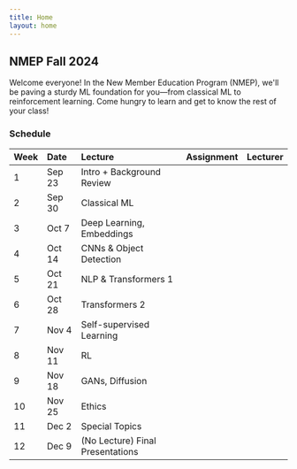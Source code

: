 ```yaml
---
title: Home
layout: home
---
```


## NMEP Fall 2024

Welcome everyone!
In the New Member Education Program (NMEP), we'll be paving a sturdy ML foundation for you—from classical ML to reinforcement learning. Come hungry to learn and get to know the rest of your class!


### Schedule

| Week | Date          | Lecture | Assignment | Lecturer |
|:-------------|:------------------|:------| :-| :-|
| 1  | Sep 23 | Intro + Background Review          | | |
| 2  | Sep 30 | Classical ML                       | | |
| 3  | Oct 7  | Deep Learning, Embeddings          | | |
| 4  | Oct 14 | CNNs & Object Detection            | | |
| 5  | Oct 21 | NLP & Transformers 1               | | |
| 6  | Oct 28 | Transformers 2                     | | |
| 7  | Nov 4  | Self-supervised Learning           | | |
| 8  | Nov 11 | RL                                 | | |
| 9  | Nov 18 | GANs, Diffusion                    | | |
| 10 | Nov 25 | Ethics                             | | |
| 11 | Dec 2  | Special Topics                     | | |
| 12 | Dec 9  | (No Lecture) Final Presentations   | | |





[Just the Docs]: https://just-the-docs.github.io/just-the-docs/
[GitHub Pages]: https://docs.github.com/en/pages
[README]: https://github.com/just-the-docs/just-the-docs-template/blob/main/README.md
[Jekyll]: https://jekyllrb.com
[GitHub Pages / Actions workflow]: https://github.blog/changelog/2022-07-27-github-pages-custom-github-actions-workflows-beta/
[use this template]: https://github.com/just-the-docs/just-the-docs-template/generate
